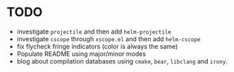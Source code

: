 # TODO

* investigate `projectile` and then add `helm-projectile`
* investigate `cscope` through `xscope.el` and then add `helm-cscope`
* fix flycheck fringe indicators (color is always the same)
* Populate README using major/minor modes
* blog about compilation databases using `cmake`, `bear`, `libclang` and `irony`.
